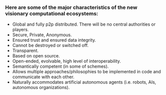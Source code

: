 ### Here are some of the major characteristics of the new visionary computational ecosystems:

-   Global and fully p2p distributed. There will be no central authorities or players.
-   Secure, Private, Anonymous.
-   Ensured trust and ensured data integrity.
-   Cannot be destroyed or switched off.
-   Transparent.
-   Based on open source.
-   Open-ended, evolvable, high level of interoperability.
-   Semantically competent (in some of schemes).
-   Allows multiple approaches/philosophies to be implemented in code and communicate with each other.
-   Naturally accommodates artificial autonomous agents (i.e. robots, AIs, autonomous organizations).
